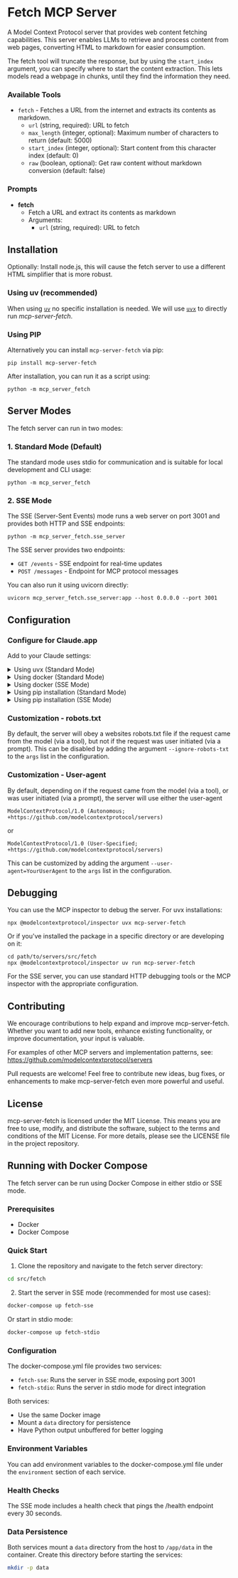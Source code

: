 # Fetch MCP Server

A Model Context Protocol server that provides web content fetching capabilities. This server enables LLMs to retrieve and process content from web pages, converting HTML to markdown for easier consumption.

The fetch tool will truncate the response, but by using the `start_index` argument, you can specify where to start the content extraction. This lets models read a webpage in chunks, until they find the information they need.

### Available Tools

- `fetch` - Fetches a URL from the internet and extracts its contents as markdown.
    - `url` (string, required): URL to fetch
    - `max_length` (integer, optional): Maximum number of characters to return (default: 5000)
    - `start_index` (integer, optional): Start content from this character index (default: 0)
    - `raw` (boolean, optional): Get raw content without markdown conversion (default: false)

### Prompts

- **fetch**
  - Fetch a URL and extract its contents as markdown
  - Arguments:
    - `url` (string, required): URL to fetch

## Installation

Optionally: Install node.js, this will cause the fetch server to use a different HTML simplifier that is more robust.

### Using uv (recommended)

When using [`uv`](https://docs.astral.sh/uv/) no specific installation is needed. We will
use [`uvx`](https://docs.astral.sh/uv/guides/tools/) to directly run *mcp-server-fetch*.

### Using PIP

Alternatively you can install `mcp-server-fetch` via pip:

```
pip install mcp-server-fetch
```

After installation, you can run it as a script using:

```
python -m mcp_server_fetch
```

## Server Modes

The fetch server can run in two modes:

### 1. Standard Mode (Default)

The standard mode uses stdio for communication and is suitable for local development and CLI usage:

```
python -m mcp_server_fetch
```

### 2. SSE Mode

The SSE (Server-Sent Events) mode runs a web server on port 3001 and provides both HTTP and SSE endpoints:

```
python -m mcp_server_fetch.sse_server
```

The SSE server provides two endpoints:
- `GET /events` - SSE endpoint for real-time updates
- `POST /messages` - Endpoint for MCP protocol messages

You can also run it using uvicorn directly:

```
uvicorn mcp_server_fetch.sse_server:app --host 0.0.0.0 --port 3001
```

## Configuration

### Configure for Claude.app

Add to your Claude settings:

<details>
<summary>Using uvx (Standard Mode)</summary>

```json
"mcpServers": {
  "fetch": {
    "command": "uvx",
    "args": ["mcp-server-fetch"]
  }
}
```
</details>

<details>
<summary>Using docker (Standard Mode)</summary>

```json
"mcpServers": {
  "fetch": {
    "command": "docker",
    "args": ["run", "-i", "--rm", "mcp/fetch"]
  }
}
```
</details>

<details>
<summary>Using docker (SSE Mode)</summary>

```json
"mcpServers": {
  "fetch": {
    "command": "docker",
    "args": ["run", "-i", "--rm", "-p", "3001:3001", "mcp/fetch", "sse"]
  }
}
```
</details>

<details>
<summary>Using pip installation (Standard Mode)</summary>

```json
"mcpServers": {
  "fetch": {
    "command": "python",
    "args": ["-m", "mcp_server_fetch"]
  }
}
```
</details>

<details>
<summary>Using pip installation (SSE Mode)</summary>

```json
"mcpServers": {
  "fetch": {
    "command": "python",
    "args": ["-m", "mcp_server_fetch.sse_server"]
  }
}
```
</details>

### Customization - robots.txt

By default, the server will obey a websites robots.txt file if the request came from the model (via a tool), but not if
the request was user initiated (via a prompt). This can be disabled by adding the argument `--ignore-robots-txt` to the
`args` list in the configuration.

### Customization - User-agent

By default, depending on if the request came from the model (via a tool), or was user initiated (via a prompt), the
server will use either the user-agent
```
ModelContextProtocol/1.0 (Autonomous; +https://github.com/modelcontextprotocol/servers)
```
or
```
ModelContextProtocol/1.0 (User-Specified; +https://github.com/modelcontextprotocol/servers)
```

This can be customized by adding the argument `--user-agent=YourUserAgent` to the `args` list in the configuration.

## Debugging

You can use the MCP inspector to debug the server. For uvx installations:

```
npx @modelcontextprotocol/inspector uvx mcp-server-fetch
```

Or if you've installed the package in a specific directory or are developing on it:

```
cd path/to/servers/src/fetch
npx @modelcontextprotocol/inspector uv run mcp-server-fetch
```

For the SSE server, you can use standard HTTP debugging tools or the MCP inspector with the appropriate configuration.

## Contributing

We encourage contributions to help expand and improve mcp-server-fetch. Whether you want to add new tools, enhance existing functionality, or improve documentation, your input is valuable.

For examples of other MCP servers and implementation patterns, see:
https://github.com/modelcontextprotocol/servers

Pull requests are welcome! Feel free to contribute new ideas, bug fixes, or enhancements to make mcp-server-fetch even more powerful and useful.

## License

mcp-server-fetch is licensed under the MIT License. This means you are free to use, modify, and distribute the software, subject to the terms and conditions of the MIT License. For more details, please see the LICENSE file in the project repository.

## Running with Docker Compose

The fetch server can be run using Docker Compose in either stdio or SSE mode.

### Prerequisites

- Docker
- Docker Compose

### Quick Start

1. Clone the repository and navigate to the fetch server directory:
```bash
cd src/fetch
```

2. Start the server in SSE mode (recommended for most use cases):
```bash
docker-compose up fetch-sse
```

Or start in stdio mode:
```bash
docker-compose up fetch-stdio
```

### Configuration

The docker-compose.yml file provides two services:

- `fetch-sse`: Runs the server in SSE mode, exposing port 3001
- `fetch-stdio`: Runs the server in stdio mode for direct integration

Both services:
- Use the same Docker image
- Mount a `data` directory for persistence
- Have Python output unbuffered for better logging

### Environment Variables

You can add environment variables to the docker-compose.yml file under the `environment` section of each service.

### Health Checks

The SSE mode includes a health check that pings the /health endpoint every 30 seconds.

### Data Persistence

Both services mount a `data` directory from the host to `/app/data` in the container. Create this directory before starting the services:

```bash
mkdir -p data
```
